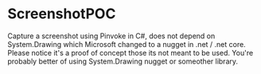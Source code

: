 # ScreenshotPOC
Capture a screenshot using Pinvoke in C#, does not depend on System.Drawing which Microsoft changed to a nugget in .net / .net core.
Please notice it's a proof of concept those its not meant to be used. You're probably better of using System.Drawing nugget or someother library.
